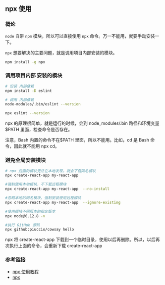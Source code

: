 ## npx 使用

### 概论

`node` 自带 `npm` 模块，所以可以直接使用 `npx` 命令。万一不能用，就要手动安装一下。

`npx` 想要解决的主要问题，就是调用项目内部安装的模块。

```bash
npm install -g npx
```

### 调用项目内部 安装的模块

```bash
# 安装 内部依赖
npm install -D eslint

# 调用 内部依赖
node-modules/.bin/eslint --version

npx eslint --version
```

npx 的原理很简单，就是运行的时候，会到 node_modules/.bin 路径和环境变量\$PATH 里面，检查命令是否存在。

注意，Bash 内置的命令不在\$PATH 里面，所以不能用。比如，cd 是 Bash 命令，因此就不能用 npx cd。

### 避免全局安装模块

```bash
# npx 后面的模块无法在本地发现，就会下载同名模块
npx create-react-app my-react-app

#强制使用本地模块，不下载远程模块
npx create-react-app my-react-app  --no-install

#忽略本地的同名模块，强制安装使用远程模块
npx create-react-app my-react-app  --ignore-existing

#使用模块不同版本的指定版本
npx node@0.12.8 -v

#执行 GitHub 源码
npx github:piuccio/cowsay hello

```

npx 将 create-react-app 下载到一个临时目录，使用以后再删除。所以，以后再次执行上面的命令，会重新下载 create-react-app

### 参考链接

- [npx 使用教程
  ](http://www.ruanyifeng.com/blog/2019/02/npx.html)
- [npx](https://www.npmjs.com/package/npx)
